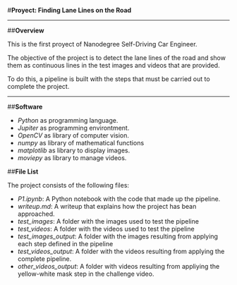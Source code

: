 #**Proyect: Finding Lane Lines on the Road**

---

##**Overview**

This is the first proyect of Nanodegree Self-Driving Car Engineer.

The objective of the project is to detect the lane lines of the road and show them as continuous lines in the test images and videos that are provided.

To do this, a pipeline is built with the steps that must be carried out to complete the project.

---

##**Software**
- *Python* as programming language.
- *Jupiter* as programming environtment.
- *OpenCV* as library of computer vision.
- *numpy* as library of mathematical functions
- *matplotlib* as library to display images.
- *moviepy* as library to manage videos. 


##**File List**

The project consists of the following files:

- *P1.ipynb*: A Python notebook with the code that made up the pipeline.
- *writeup.md*: A writeup that explains how the project has bean approached.
- *test_images*: A folder with the images used to test the pipeline
- *test_videos*: A folder with the videos used to test the pipeline
- *test_images_output*: A folder with the images resulting from applying each step defined in the pipeline
- *test_videos_output*: A folder with the videos resulting from applying the complete pipeline.
- *other_videos_output*: A folder with videos resulting from appliying the yellow-white mask step in the challenge video.
